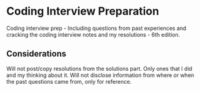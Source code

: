 # Coding Interview Preparation
Coding interview prep - Including questions from past experiences and cracking the coding interview notes and my resolutions - 6th edition.

## Considerations

Will not post/copy resolutions from the solutions part. Only ones that I did and my thinking about it.
Will not disclose information from where or when the past questions came from, only for reference.